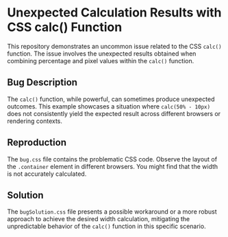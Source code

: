 # Unexpected Calculation Results with CSS calc() Function

This repository demonstrates an uncommon issue related to the CSS `calc()` function. The issue involves the unexpected results obtained when combining percentage and pixel values within the `calc()` function.

## Bug Description
The `calc()` function, while powerful, can sometimes produce unexpected outcomes.  This example showcases a situation where `calc(50% - 10px)` does not consistently yield the expected result across different browsers or rendering contexts.

## Reproduction
The `bug.css` file contains the problematic CSS code.  Observe the layout of the `.container` element in different browsers.  You might find that the width is not accurately calculated.

## Solution
The `bugSolution.css` file presents a possible workaround or a more robust approach to achieve the desired width calculation, mitigating the unpredictable behavior of the `calc()` function in this specific scenario.